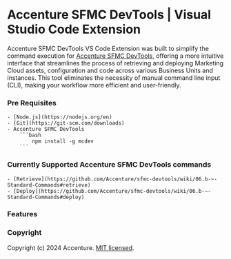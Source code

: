 # **Accenture SFMC DevTools** | Visual Studio Code Extension

Accenture SFMC DevTools VS Code Extension was built to simplify the command execution for [Accenture SFMC DevTools](https://github.com/Accenture/sfmc-devtools-vscode), offering a more intuitive interface that streamlines the process of retrieving and deploying Marketing Cloud assets, configuration and code across various Business Units and instances. This tool eliminates the necessity of manual command line input (CLI), making your workflow more efficient and user-friendly.

### Pre Requisites

    - [Node.js](https://nodejs.org/en)
    - [Git](https://git-scm.com/downloads)
    - Accenture SFMC DevTools
        ```bash
            npm install -g mcdev
        ```

### Currently Supported Accenture SFMC DevTools commands

    - [Retrieve](https://github.com/Accenture/sfmc-devtools/wiki/06.b-~-Standard-Commands#retrieve)
    - [Deploy](https://github.com/Accenture/sfmc-devtools/wiki/06.b-~-Standard-Commands#deploy)

### Features

### Copyright

Copyright (c) 2024 Accenture. [MIT licensed](https://github.com/Accenture/sfmc-devtools-vscode/blob/main/LICENSE).
